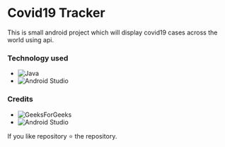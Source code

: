 # Covid19 Tracker

This is small android project which will display covid19 cases across the world using api.

### Technology used

* ![Java](https://img.shields.io/badge/java-%23ED8B00.svg?style=for-the-badge&logo=java&logoColor=white)
* ![Android Studio](https://img.shields.io/badge/Android%20Studio-3DDC84.svg?style=for-the-badge&logo=android-studio&logoColor=white)

### Credits

* ![GeeksForGeeks](https://img.shields.io/badge/GeeksforGeeks-gray?style=for-the-badge&logo=geeksforgeeks&logoColor=35914c)
* ![Android Studio](https://img.shields.io/badge/Android%20Studio-3DDC84.svg?style=for-the-badge&logo=android-studio&logoColor=white)

If you like repository ⭐ the repository.
